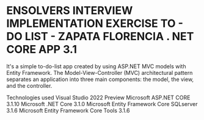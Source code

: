 ENSOLVERS INTERVIEW IMPLEMENTATION EXERCISE
TO - DO LIST - ZAPATA FLORENCIA
. NET CORE APP 3.1
========================================

It's a simple to-do-list app created by using ASP.NET MVC models with Entity Framework. 
The Model-View-Controller (MVC) architectural pattern separates an application into three main components: the model, the view, and the controller.


Technologies used
Visual Studio 2022 Preview
Microsoft ASP.NET CORE 3.1.10
Microsoft .NET Core 3.1.0
Microsoft Entity Framework Core SQLserver 3.1.6
Microsoft Entity Framework Core Tools 3.1.6

